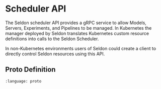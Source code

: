# Scheduler API

The Seldon scheduler API provides a gRPC service to allow Models, Servers, Experiments, and Pipelines to be managed. In Kubernetes the manager deployed by Seldon translates Kubernetes custom resource definitions into calls to the Seldon Scheduler.

In non-Kubernetes environments users of Seldon could create a client to directly control Seldon resources using this API.

## Proto Definition

```{literalinclude} ../../../../../apis/mlops/scheduler/scheduler.proto 
:language: proto
```

